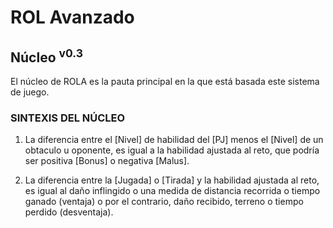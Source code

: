 # ROL Avanzado
## Núcleo <sup>v0.3</sup>

El núcleo de ROLA es la pauta principal en la que está basada este sistema de juego.

### SINTEXIS DEL NÚCLEO
1. La diferencia entre el [Nivel] de habilidad del [PJ] menos el [Nivel] de un obtaculo u oponente, es igual a la habilidad ajustada al reto, que podría ser positiva [Bonus] o negativa [Malus]. 

2. La diferencia entre la [Jugada] o [Tirada] y la habilidad ajustada al reto, es igual al daño inflingido o una medida de distancia recorrida o tiempo ganado (ventaja) o por el contrario, daño recibido, terreno o tiempo perdido (desventaja).

